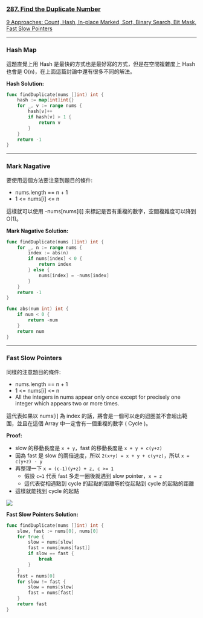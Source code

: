 ### [287. Find the Duplicate Number]

[9 Approaches: Count, Hash, In-place Marked, Sort, Binary Search, Bit Mask, Fast Slow Pointers]

---

### Hash Map

這題直覺上用 Hash 是最快的方式也是最好寫的方式，但是在空間複雜度上 Hash 也會是 O(n)，在上面這篇討論中還有很多不同的解法。

**Hash Solution:**
```go
func findDuplicate(nums []int) int {
	hash := map[int]int{}
	for _, v := range nums {
		hash[v]++
		if hash[v] > 1 {
			return v
		}
	}
	return -1
}
```

---

### Mark Nagative

要使用這個方法要注意到題目的條件:
-	nums.length == n + 1
-	1 <= nums[i] <= n

這樣就可以使用 -nums[nums[i]] 來標記是否有重複的數字，空間複雜度可以降到 O(1)。

**Mark Nagative Solution:**
```go
func findDuplicate(nums []int) int {
    for _, n := range nums {
        index := abs(n)
        if nums[index] < 0 {
            return index
        } else {
            nums[index] = -nums[index] 
        }
    }
    return -1
}

func abs(num int) int {
    if num < 0 {
        return -num
    }
    return num
}
```

---

### Fast Slow Pointers

同樣的注意題目的條件:
-	nums.length == n + 1
-	1 <= nums[i] <= n
-   All the integers in nums appear only once except for precisely one integer which appears two or more times.

這代表如果以 nums[i] 為 index 的話，將會是一個可以走的迴圈並不會超出範圍，並且在這個 Array 中一定會有一個重複的數字 ( Cycle )。

**Proof:**  
-   slow 的移動長度是 `x + y`，fast 的移動長度是 `x + y + c(y+z)`
-   因為 fast 是 slow 的兩倍速度，所以 `2(x+y) = x + y + c(y+z)`，所以 `x = c(y+z) - y`
-   再整理一下 `x = (c-1)(y+z) + z, c >= 1`
    -   假設 `c=1` 代表 fast 多走一圈後就遇到 slow pointer，`x = z`
    -   這代表從相遇點到 cycle 的起點的距離等於從起點到 cycle 的起點的距離
-   這樣就能找到 cycle 的起點

![](https://camo.githubusercontent.com/b364f73596cb946f8cef38dcecf559f6abad44a5d45c5f2e58802abec84bd46a/68747470733a2f2f636f64652d7468696e6b696e672d313235333835353039332e66696c652e6d7971636c6f75642e636f6d2f706963732f32303232303932353130333433332e706e67)

**Fast Slow Pointers Solution:**
```go
func findDuplicate(nums []int) int {
    slow, fast := nums[0], nums[0]
    for true {
        slow = nums[slow]
        fast = nums[nums[fast]]
        if slow == fast {
            break
        }
    }
    fast = nums[0]
    for slow != fast {
        slow = nums[slow]
        fast = nums[fast]
    }
    return fast
}
```

[9 Approaches: Count, Hash, In-place Marked, Sort, Binary Search, Bit Mask, Fast Slow Pointers]: https://leetcode.com/problems/find-the-duplicate-number/solutions/1892921/9-approaches-count-hash-in-place-marked-sort-binary-search-bit-mask-fast-slow-pointers
[287. Find the Duplicate Number]: https://leetcode.com/problems/find-the-duplicate-number/